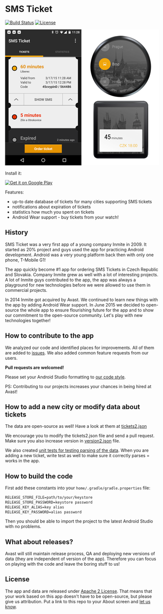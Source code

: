 # SMS Ticket
[![Build Status](https://travis-ci.org/avast/sms-ticket.svg?branch=master)](https://travis-ci.org/avast/sms-ticket) [![License](https://img.shields.io/badge/license-Apache%202-green.svg?style=flat)](https://github.com/avast/sms-ticket/blob/master/LICENSE.txt)

 ![Screenshot of the app](graphics/screenshot-small.png)
 ![Screenshot of the app](graphics/screenshot-wear.png)

Install it:

<a href="https://play.google.com/store/apps/details?id=eu.inmite.apps.smsjizdenka&hl=en"><img src="http://www.android.com/images/brand/get_it_on_play_logo_small.png" alt="Get it on Google Play" /></a>

Features:

- up-to date database of tickets for many cities supporting SMS tickets
- notifications about expiration of tickets
- statistics how much you spent on tickets
- Android Wear support - buy tickets from your watch!

## History

SMS Ticket was a very first app of a young company Inmite in 2009. It started as 20% project and guys used the app for practicing Android development. Android was a very young platform back then with only one phone, T-Mobile G1!

The app quickly become #1 app for ordering SMS Tickets in Czech Republic and Slovakia. Company Inmite grew as well with a lot of interesting projects. A lot of Inmite guys contributed to the app, the app was always a playground for new technologies before we were allowed to use them in commercial projects.

In 2014 Inmite got acquired by Avast. We continued to learn new things with the app by adding Android Wear support. In June 2015 we decided to open-source the whole app to ensure flourishing future for the app and to show our commitment to the open-source community. Let's play with new technologies together!

## How to contribute to the app

We analyzed our code and identified places for improvements. All of them are added to [issues](https://github.com/avast/sms-ticket/issues). We also added common feature requests from our users.

**Pull requests are welcomed!**

Please set your Android Studio formatting to [our code style](https://github.com/avast/android-styled-dialogs/blob/master/code-formatting-config.xml).

PS: Contributing to our projects increases your chances in being hired at Avast!

## How to add a new city or modify data about tickets

The data are open-source as well! Have a look at them at [tickets2.json](mobile/src/main/assets/tickets2.json)

We encourage you to modify the tickets2.json file and send a pull request. Make sure you also increase version in [version2.json](mobile/src/main/assets/version2.json) file.

We also created [unit tests for testing parsing of the data](mobile/src/test/java/eu/inmite/apps/smsjizdenka). When you are adding a new ticket, write test as well to make sure it correctly parses = works in the app.

## How to build the code

First add these constants into your `home/.gradle/gradle.properties` file:
```
RELEASE_STORE_FILE=path/to/your/keystore
RELEASE_STORE_PASSWORD=keystore password
RELEASE_KEY_ALIAS=key alias
RELEASE_KEY_PASSWORD=alias password
```

Then you should be able to import the project to the latest Android Studio with no problems.

## What about releases?

Avast will still maintain release process, QA and deploying new versions of data (they are independent of version of the app). Therefore you can focus on playing with the code and leave the boring stuff to us!

## License

The app and data are released under [Apache 2 License](LICENSE.txt). That means that your work based on this app doesn't have to be open-source, but please give us attribution. Put a link to this repo to your About screen and [let us know](mailto:vavra@avast.com).
